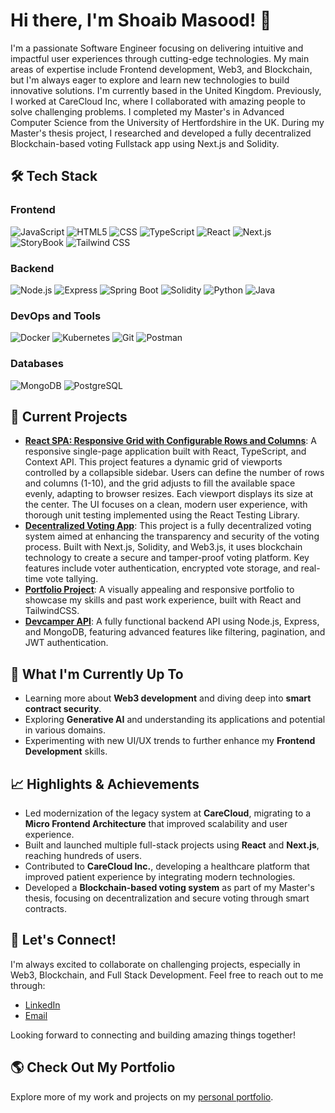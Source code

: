 # Hi there, I'm Shoaib Masood! 👋

I'm a passionate Software Engineer focusing on delivering intuitive and impactful user experiences through cutting-edge technologies. My main areas of expertise include Frontend development, Web3, and Blockchain, but I'm always eager to explore and learn new technologies to build innovative solutions. I'm currently based in the United Kingdom. Previously, I worked at CareCloud Inc, where I collaborated with amazing people to solve challenging problems. I completed my Master's in Advanced Computer Science from the University of Hertfordshire in the UK. During my Master's thesis project, I researched and developed a fully decentralized Blockchain-based voting Fullstack app using Next.js and Solidity.

## 🛠️ Tech Stack

### Frontend
 ![JavaScript](https://img.shields.io/badge/JavaScript-yellow?logo=javascript&logoColor=white) ![HTML5](https://img.shields.io/badge/HTML5-red?logo=html5&logoColor=white) ![CSS](https://img.shields.io/badge/CSS-blue?logo=css3&logoColor=white) ![TypeScript](https://img.shields.io/badge/TypeScript-blue?logo=typescript&logoColor=white) ![React](https://img.shields.io/badge/React-blue?logo=react&logoColor=white) ![Next.js](https://img.shields.io/badge/Next.js-black?logo=next.js&logoColor=white) ![StoryBook](https://img.shields.io/badge/StoryBook-pink?logo=storybook&logoColor=white) ![Tailwind CSS](https://img.shields.io/badge/Tailwind_CSS-blue?logo=tailwind-css&logoColor=white)

### Backend
![Node.js](https://img.shields.io/badge/Node.js-green?logo=node.js&logoColor=white) ![Express](https://img.shields.io/badge/Express-gray?logo=express&logoColor=white) ![Spring Boot](https://img.shields.io/badge/Spring%20Boot-green?logo=spring&logoColor=white) ![Solidity](https://img.shields.io/badge/Solidity-black?logo=solidity&logoColor=white) ![Python](https://img.shields.io/badge/Python-blue?logo=python&logoColor=white) ![Java](https://img.shields.io/badge/Java-orange?logo=java&logoColor=white)

### DevOps and Tools
![Docker](https://img.shields.io/badge/Docker-blue?logo=docker&logoColor=white) ![Kubernetes](https://img.shields.io/badge/Kubernetes-blue?logo=kubernetes&logoColor=white) ![Git](https://img.shields.io/badge/Git-red?logo=git&logoColor=white) ![Postman](https://img.shields.io/badge/Postman-orange?logo=postman&logoColor=white)

### Databases
![MongoDB](https://img.shields.io/badge/MongoDB-green?logo=mongodb&logoColor=white) ![PostgreSQL](https://img.shields.io/badge/PostgreSQL-blue?logo=postgresql&logoColor=white)

## 🚀 Current Projects

- **[React SPA: Responsive Grid with Configurable Rows and Columns](https://github.com/shoaibmasood/React-SPA-Responsive-Grid-with-Configurable-Rows-and-Columns/)**: A responsive single-page application built with React, TypeScript, and Context API. This project features a dynamic grid of viewports controlled by a collapsible sidebar. Users can define the number of rows and columns (1-10), and the grid adjusts to fill the available space evenly, adapting to browser resizes. Each viewport displays its size at the center. The UI focuses on a clean, modern user experience, with thorough unit testing implemented using the React Testing Library.
- **[Decentralized Voting App](https://github.com/shoaibmasood/decentralized-voting-app)**: This project is a fully decentralized voting system aimed at enhancing the transparency and security of the voting process. Built with Next.js, Solidity, and Web3.js, it uses blockchain technology to create a secure and tamper-proof voting platform. Key features include voter authentication, encrypted vote storage, and real-time vote tallying.
- **[Portfolio Project](https://github.com/shoaibmasood/portfolioProject)**: A visually appealing and responsive portfolio to showcase my skills and past work experience, built with React and TailwindCSS.
- **[Devcamper API](https://github.com/shoaibmasood/Devcamper-API)**: A fully functional backend API using Node.js, Express, and MongoDB, featuring advanced features like filtering, pagination, and JWT authentication.

## 🌱 What I'm Currently Up To

- Learning more about **Web3 development** and diving deep into **smart contract security**.
- Exploring **Generative AI** and understanding its applications and potential in various domains.
- Experimenting with new UI/UX trends to further enhance my **Frontend Development** skills.

## 📈 Highlights & Achievements

- Led modernization of the legacy system at **CareCloud**, migrating to a **Micro Frontend Architecture** that improved scalability and user experience.
- Built and launched multiple full-stack projects using **React** and **Next.js**, reaching hundreds of users.
- Contributed to **CareCloud Inc.**, developing a healthcare platform that improved patient experience by integrating modern technologies.
- Developed a **Blockchain-based voting system** as part of my Master's thesis, focusing on decentralization and secure voting through smart contracts.

## 💬 Let's Connect!

I'm always excited to collaborate on challenging projects, especially in Web3, Blockchain, and Full Stack Development. Feel free to reach out to me through:

- [LinkedIn](https://www.linkedin.com/in/shoaibmasood/)
- [Email](mailto:shoaib_masood@rocketmail.com)

Looking forward to connecting and building amazing things together!

## 🌎 Check Out My Portfolio

Explore more of my work and projects on my [personal portfolio](https://shoaibmasood-portfolio.netlify.app/).

